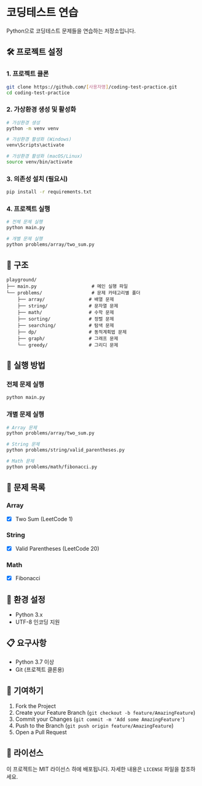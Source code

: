 # 코딩테스트 연습

Python으로 코딩테스트 문제들을 연습하는 저장소입니다.

## 🛠️ 프로젝트 설정

### 1. 프로젝트 클론

```bash
git clone https://github.com/[사용자명]/coding-test-practice.git
cd coding-test-practice
```

### 2. 가상환경 생성 및 활성화

```bash
# 가상환경 생성
python -m venv venv

# 가상환경 활성화 (Windows)
venv\Scripts\activate

# 가상환경 활성화 (macOS/Linux)
source venv/bin/activate
```

### 3. 의존성 설치 (필요시)

```bash
pip install -r requirements.txt
```

### 4. 프로젝트 실행

```bash
# 전체 문제 실행
python main.py

# 개별 문제 실행
python problems/array/two_sum.py
```

## 📁 구조

```
playground/
├── main.py                    # 메인 실행 파일
└── problems/                  # 문제 카테고리별 폴더
    ├── array/                # 배열 문제
    ├── string/               # 문자열 문제
    ├── math/                 # 수학 문제
    ├── sorting/              # 정렬 문제
    ├── searching/            # 탐색 문제
    ├── dp/                   # 동적계획법 문제
    ├── graph/                # 그래프 문제
    └── greedy/               # 그리디 문제
```

## 🚀 실행 방법

### 전체 문제 실행

```bash
python main.py
```

### 개별 문제 실행

```bash
# Array 문제
python problems/array/two_sum.py

# String 문제
python problems/string/valid_parentheses.py

# Math 문제
python problems/math/fibonacci.py
```

## 📝 문제 목록

### Array

- [x] Two Sum (LeetCode 1)

### String

- [x] Valid Parentheses (LeetCode 20)

### Math

- [x] Fibonacci

## 🔧 환경 설정

- Python 3.x
- UTF-8 인코딩 지원

## 📋 요구사항

- Python 3.7 이상
- Git (프로젝트 클론용)

## 🤝 기여하기

1. Fork the Project
2. Create your Feature Branch (`git checkout -b feature/AmazingFeature`)
3. Commit your Changes (`git commit -m 'Add some AmazingFeature'`)
4. Push to the Branch (`git push origin feature/AmazingFeature`)
5. Open a Pull Request

## 📄 라이선스

이 프로젝트는 MIT 라이선스 하에 배포됩니다. 자세한 내용은 `LICENSE` 파일을 참조하세요.
